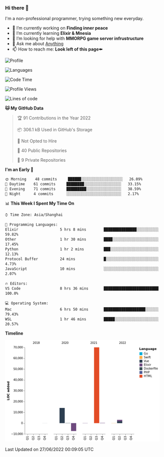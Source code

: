 ### Hi there 👋

I'm a non-professional programmer, trying something new everyday.

<!--
**dyzdyz010/dyzdyz010** is a ✨ _special_ ✨ repository because its `README.md` (this file) appears on your GitHub profile.
-->

- 🔭 I’m currently working on **Finding inner peace**
- 🌱 I’m currently learning **Elixir & Mnesia**
- 🤔 I’m looking for help with **MMORPG game server infrustructure**
- 💬 Ask me about [Anything](https://github.com/dyzdyz010/dyzdyz010/issues)
- 📫 How to reach me: **Look left of this page⬅️**

<!-- - 👯 I’m looking to collaborate on
- 😄 Pronouns: ...
- ⚡ Fun fact: ...
 -->
 
![Profile](https://github-readme-stats.vercel.app/api?username=dyzdyz010&count_private=true&show_icons=true&theme=dracula)

![Languages](https://github-readme-stats.vercel.app/api/top-langs/?username=dyzdyz010&layout=compact&theme=dracula)

<!--START_SECTION:waka-->
![Code Time](http://img.shields.io/badge/Code%20Time-0%20secs-blue)

![Profile Views](http://img.shields.io/badge/Profile%20Views-0-blue)

![Lines of code](https://img.shields.io/badge/From%20Hello%20World%20I%27ve%20Written-80%20Thousand%20lines%20of%20code-blue)

**🐱 My GitHub Data** 

> 🏆 91 Contributions in the Year 2022
 > 
> 📦 306.1 kB Used in GitHub's Storage 
 > 
> 🚫 Not Opted to Hire
 > 
> 📜 40 Public Repositories 
 > 
> 🔑 9 Private Repositories  
 > 
**I'm an Early 🐤** 

```text
🌞 Morning    48 commits     ██████░░░░░░░░░░░░░░░░░░░   26.09% 
🌆 Daytime    61 commits     ████████░░░░░░░░░░░░░░░░░   33.15% 
🌃 Evening    71 commits     █████████░░░░░░░░░░░░░░░░   38.59% 
🌙 Night      4 commits      ░░░░░░░░░░░░░░░░░░░░░░░░░   2.17%

```


📊 **This Week I Spent My Time On** 

```text
⌚︎ Time Zone: Asia/Shanghai

💬 Programming Languages: 
Elixir                   5 hrs 8 mins        ███████████████░░░░░░░░░░   59.82% 
Other                    1 hr 30 mins        ████░░░░░░░░░░░░░░░░░░░░░   17.45% 
Python                   1 hr 2 mins         ███░░░░░░░░░░░░░░░░░░░░░░   12.13% 
Protocol Buffer          24 mins             █░░░░░░░░░░░░░░░░░░░░░░░░   4.73% 
JavaScript               10 mins             ░░░░░░░░░░░░░░░░░░░░░░░░░   2.07%

🔥 Editors: 
VS Code                  8 hrs 36 mins       █████████████████████████   100.0%

💻 Operating System: 
Mac                      6 hrs 50 mins       ███████████████████░░░░░░   79.43% 
WSL                      1 hr 46 mins        █████░░░░░░░░░░░░░░░░░░░░   20.57%

```

**Timeline**

![Chart not found](https://raw.githubusercontent.com/dyzdyz010/dyzdyz010/master/charts/bar_graph.png) 


 Last Updated on 27/06/2022 00:09:05 UTC
<!--END_SECTION:waka-->
